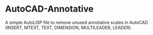 # AutoCAD-Annotative
A simple AutoLISP file to remove unused annotative scales in AutoCAD (INSERT, MTEXT, TEXT, DIMENSION, MULTILEADER, LEADER).
